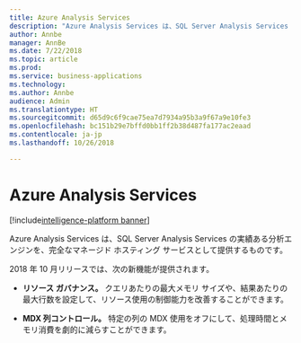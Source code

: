 ```yaml
---
title: Azure Analysis Services
description: "Azure Analysis Services は、SQL Server Analysis Services の実績ある分析エンジンを、完全なマネージド ホスティング サービスとして提供するものです。"
author: Annbe
manager: AnnBe
ms.date: 7/22/2018
ms.topic: article
ms.prod: 
ms.service: business-applications
ms.technology: 
ms.author: Annbe
audience: Admin
ms.translationtype: HT
ms.sourcegitcommit: d65d9c6f9cae75ea7d7934a95b3a9f67a9e10fe3
ms.openlocfilehash: bc151b29e7bffd0bb1ff2b38d487fa177ac2eaad
ms.contentlocale: ja-jp
ms.lasthandoff: 10/26/2018

---
```


# <a name="azure-analysis-services"></a>Azure Analysis Services

[!include[intelligence-platform banner](../../includes/intelligence-platform.md)]



Azure Analysis Services は、SQL Server Analysis Services の実績ある分析エンジンを、完全なマネージド ホスティング サービスとして提供するものです。 

2018 年 10 月リリースでは、次の新機能が提供されます。

- **リソース ガバナンス。** クエリあたりの最大メモリ サイズや、結果あたりの最大行数を設定して、リソース使用の制御能力を改善することができます。

- **MDX 列コントロール。** 特定の列の MDX 使用をオフにして、処理時間とメモリ消費を劇的に減らすことができます。

